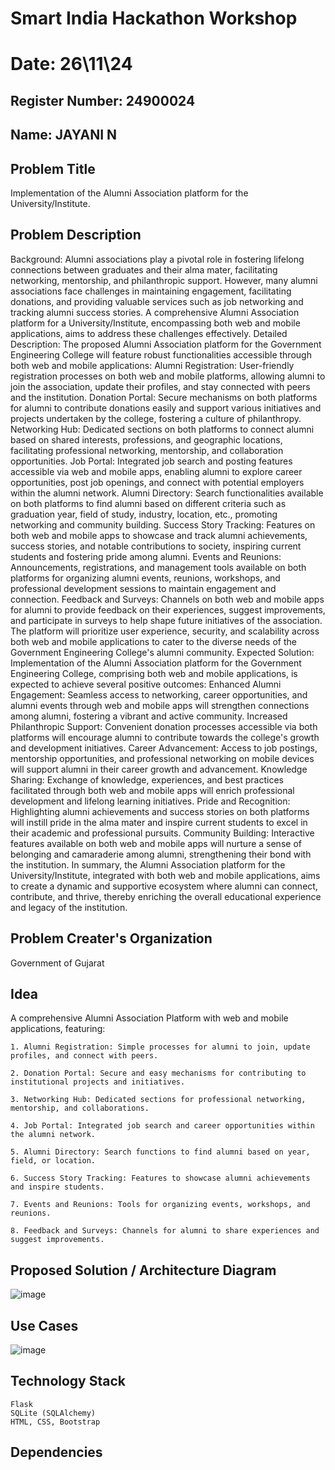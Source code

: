 # Smart India Hackathon Workshop

# Date: 26\11\24
## Register Number: 24900024
## Name: JAYANI N

## Problem Title
Implementation of the Alumni Association platform for the University/Institute.

## Problem Description
Background: Alumni associations play a pivotal role in fostering lifelong connections between graduates and their alma mater, facilitating networking, mentorship, and philanthropic support. However, many alumni associations face challenges in maintaining engagement, facilitating donations, and providing valuable services such as job networking and tracking alumni success stories. A comprehensive Alumni Association platform for a University/Institute, encompassing both web and mobile applications, aims to address these challenges effectively. Detailed Description: The proposed Alumni Association platform for the Government Engineering College will feature robust functionalities accessible through both web and mobile applications: Alumni Registration: User-friendly registration processes on both web and mobile platforms, allowing alumni to join the association, update their profiles, and stay connected with peers and the institution. Donation Portal: Secure mechanisms on both platforms for alumni to contribute donations easily and support various initiatives and projects undertaken by the college, fostering a culture of philanthropy. Networking Hub: Dedicated sections on both platforms to connect alumni based on shared interests, professions, and geographic locations, facilitating professional networking, mentorship, and collaboration opportunities. Job Portal: Integrated job search and posting features accessible via web and mobile apps, enabling alumni to explore career opportunities, post job openings, and connect with potential employers within the alumni network. Alumni Directory: Search functionalities available on both platforms to find alumni based on different criteria such as graduation year, field of study, industry, location, etc., promoting networking and community building. Success Story Tracking: Features on both web and mobile apps to showcase and track alumni achievements, success stories, and notable contributions to society, inspiring current students and fostering pride among alumni. Events and Reunions: Announcements, registrations, and management tools available on both platforms for organizing alumni events, reunions, workshops, and professional development sessions to maintain engagement and connection. Feedback and Surveys: Channels on both web and mobile apps for alumni to provide feedback on their experiences, suggest improvements, and participate in surveys to help shape future initiatives of the association. The platform will prioritize user experience, security, and scalability across both web and mobile applications to cater to the diverse needs of the Government Engineering College's alumni community. Expected Solution: Implementation of the Alumni Association platform for the Government Engineering College, comprising both web and mobile applications, is expected to achieve several positive outcomes: Enhanced Alumni Engagement: Seamless access to networking, career opportunities, and alumni events through web and mobile apps will strengthen connections among alumni, fostering a vibrant and active community. Increased Philanthropic Support: Convenient donation processes accessible via both platforms will encourage alumni to contribute towards the college's growth and development initiatives. Career Advancement: Access to job postings, mentorship opportunities, and professional networking on mobile devices will support alumni in their career growth and advancement. Knowledge Sharing: Exchange of knowledge, experiences, and best practices facilitated through both web and mobile apps will enrich professional development and lifelong learning initiatives. Pride and Recognition: Highlighting alumni achievements and success stories on both platforms will instill pride in the alma mater and inspire current students to excel in their academic and professional pursuits. Community Building: Interactive features available on both web and mobile apps will nurture a sense of belonging and camaraderie among alumni, strengthening their bond with the institution. In summary, the Alumni Association platform for the University/Institute, integrated with both web and mobile applications, aims to create a dynamic and supportive ecosystem where alumni can connect, contribute, and thrive, thereby enriching the overall educational experience and legacy of the institution.

## Problem Creater's Organization
Government of Gujarat

## Idea

A comprehensive Alumni Association Platform with web and mobile applications, featuring:

    1. Alumni Registration: Simple processes for alumni to join, update profiles, and connect with peers.
     
    2. Donation Portal: Secure and easy mechanisms for contributing to institutional projects and initiatives.
     
    3. Networking Hub: Dedicated sections for professional networking, mentorship, and collaborations.
     
    4. Job Portal: Integrated job search and career opportunities within the alumni network.
      
    5. Alumni Directory: Search functions to find alumni based on year, field, or location.
     
    6. Success Story Tracking: Features to showcase alumni achievements and inspire students.
      
    7. Events and Reunions: Tools for organizing events, workshops, and reunions.
     
    8. Feedback and Surveys: Channels for alumni to share experiences and suggest improvements.


## Proposed Solution / Architecture Diagram

![image](https://github.com/user-attachments/assets/d6f538d4-184d-49c0-bf92-8755ecfb8e3d)


## Use Cases

![image](https://github.com/user-attachments/assets/fcda933a-272a-48c5-a8c9-acf967ffc3fe)


## Technology Stack

    Flask
    SQLite (SQLAlchemy)
    HTML, CSS, Bootstrap


## Dependencies

